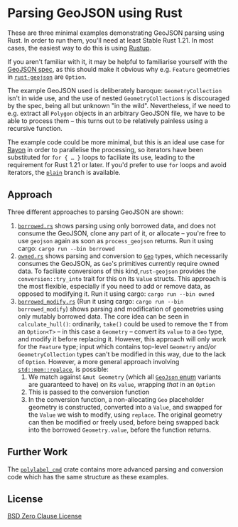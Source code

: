 # Parsing GeoJSON using Rust
These are three minimal examples demonstrating GeoJSON parsing using Rust. In order to run them, you'll need at least Stable Rust 1.21. In most cases, the easiest way to do this is using [Rustup](https://rustup.rs).

If you aren't familiar with it, it may be helpful to familiarise yourself with the [GeoJSON spec](https://tools.ietf.org/html/rfc7946), as this should make it obvious why e.g. `Feature` geometries in [`rust-geojson`](https://docs.rs/geojson/0.9.1/geojson/struct.Feature.html) are `Option`.

The example GeoJSON used is deliberately baroque: `GeometryCollection` isn't in wide use, and the use of nested `GeometryCollection`s is discouraged by the spec, being all but unknown "in the wild". Nevertheless, if we need to e.g. extract all `Polygon` objects in an arbitrary GeoJSON file, we have to be able to process them – this turns out to be relatively painless using a recursive function.

The example code could be more minimal, but this is an ideal use case for [Rayon](https://docs.rs/rayon/) in order to parallelise the processing, so iterators have been substituted for `for { … }` loops to faciliate its use, leading to the requirement for Rust 1.21 or later. If you'd prefer to use `for` loops and avoid iterators, the [`plain`](https://github.com/urschrei/geojson_example/tree/plain) branch is available.

## Approach
Three different approaches to parsing GeoJSON are shown:
1. [`borrowed.rs`](src/borrowed.rs) shows parsing using only borrowed data, and does not consume the GeoJSON, clone any part of it, or allocate – you're free to use `geojson` again as soon as `process_geojson` returns. Run it using cargo: `cargo run --bin borrowed`
2. [`owned.rs`](src/owned.rs) shows parsing and conversion to [`Geo`](https://docs.rs/geo) types, which necessarily consumes the GeoJSON, as `Geo`'s primitives currently require owned data. To faciliate conversions of this kind,`rust-geojson` provides the `conversion::try_into` trait for this on its `Value` structs. This approach is the most flexible, especially if you need to add or remove data, as opposed to modifying it. Run it using cargo: `cargo run --bin owned`
3. [`borrowed_modify.rs`](src/borrowed_modify.rs) (Run it using cargo: `cargo run --bin borrowed_modify`) shows parsing and modification of geometries using only mutably borrowed data. The core idea can be seen in `calculate_hull()`: ordinarily, `take()` could be used to remove the `T` from an `Option<T>` – in this case a `Geometry` – convert its `value` to a `Geo` type, and modify it before replacing it. However, this approach will only work for the `Feature` type; input which contains top-level `Geometry` and/or `GeometryCollection` types can't be modified in this way, due to the lack of `Option`. However, a more general approach involving [`std::mem::replace`](https://doc.rust-lang.org/std/mem/fn.replace.html), is possible:
    1. We match against `&mut Geometry` (which all [`GeoJson` enum](https://docs.rs/geojson/0.9.1/geojson/enum.GeoJson.html) variants are guaranteed to have) on its `value`, wrapping *that* in an `Option`
    2. This is passed to the conversion function
    3. In the conversion function, a non-allocating `Geo` placeholder geometry is constructed, converted into a `Value`, and swapped for the `Value` we wish to modify, using `replace`. The original geometry can then be modified or freely used, before being swapped back into the borrowed `Geometry.value`, before the function returns.

## Further Work
The [`polylabel_cmd`](https://github.com/urschrei/polylabel_cmd) crate contains more advanced parsing and conversion code which has the same structure as these examples.

## License
[BSD Zero Clause License](LICENSE)

